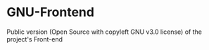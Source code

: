 # GNU-Frontend
Public version (Open Source with copyleft GNU v3.0 license) of the project's Front-end
